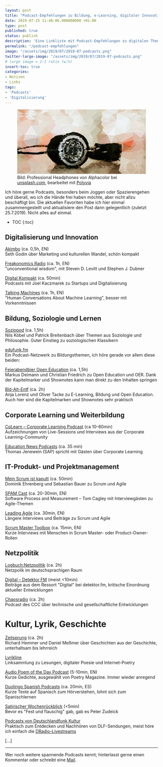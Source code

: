 ```yaml
---
layout: post
title: "Podcast-Empfehlungen zu Bildung, e-Learning, digitaler Innovation und Kultur"
date: 2019-07-25 11:40:06.000000000 +01:00
type: post
published: true
status: publish
description: 'Eine Linkliste mit Podcast-Empfehlungen zu digitalen Themen. '
permalink: "/podcast-empfehlungen"
image: "/assets/img/2019/07/2019-07-podcasts.png"
twitter-large-image: "/assets/img/2019/07/2019-07-podcasts.png"
# large image = 2:1 ratio (w:h)
insert-toc: true
categories:
- Notizen
- Links
tags:
- 'Podcasts'
- 'Digitalisierung'
---
```

<figure>
    <img alt="Symbols for Podcasts" src="/assets/img/2019/07/2019-07-podcasts.png" />
    <figcaption>
    Bild: Professional Headphones von Alphacolor bei <a href="https://unsplash.com/photos/66JMudIjDTw">unsplash.com</a>, bearbeitet mit <a href="https://umeecorn.com/Polyvia/image.html">Polyvia</a>
    </figcaption>
</figure>

Ich höre gerne Podcasts, besonders beim Joggen oder Spazierengehen und überall, wo ich die Hände frei haben möchte, aber nicht allzu beschäftigt bin. Die aktuellen Favoriten habe ich hier einmal zusammengestellt und aktualisiere den Post dann gelegentlich (zuletzt 25.7.2019). Nicht alles auf einmal.
<!-- more -->


<!-- scroll to this position after opening the article -->

* TOC
{:toc}

## Digitalisierung und Innovation

[Akimbo](https://www.akimbo.me/) (ca. 0,5h, EN)<br>
Seth Godin über Marketing und kulturellen Wandel, schön kompakt

[Freakonomics Radio](http://freakonomics.com/) (ca. 1h, EN)<br>
"unconventional wisdom", mit Steven D. Levitt und Stephen J. Dubner

[Digital Kompakt](https://www.digitalkompakt.de/podcasts/) (ca. 50min)<br>
Podcasts mit Joel Kaczmarek zu Startups und Digitalisierung

[Talking Machines](https://www.thetalkingmachines.com/) (ca. 1h, EN)<br>
"Human Conversations About Machine Learning", besser mit Vorkenntnissen

## Bildung, Soziologie und Lernen

[Soziopod](https://soziopod.de/) (ca. 1,5h)<br>
Nils Köbel und Patrick Breitenbach über Themen aus Soziologie und Philosophie. Guter Einstieg zu soziologischen Klassikern

[edufunk.fm](https://edufunk.fm/)<br>
Ein Podcast-Netzwerk zu Bildungsthemen, ich höre gerade vor allem diese beiden:

[Feierabendbier Open Education](http://feierabendbier-open-education.de/) (ca. 1,5h)<br>
Markus Deimann und Christian Friedrich zu Open Education und OER. Dank der Kapitelmarker und Shownotes kann man direkt zu den Inhalten springen

[Bld-Alt-Entf](https://bldg-alt-entf.de/podcast/) (ca. 2h)<br>
Anja Lorenz und Oliver Tacke zu E-Learning, Bildung und Open Education. Auch hier sind die Kapitelmarken und Shownotes sehr praktisch

## Corporate Learning und Weiterbildung

[CoLearn – Corporate Learning Podcast](https://colearn.de/podcast/) (ca 10-60min)<br>
Aufzeichnungen von Live-Sessions und Interviews aus der Corporate Learning-Community

[Education News Podcasts](https://open.sap.com/static/education-newscast/) (ca. 35 min)<br>
Thomas Jenewein (SAP) spricht mit Gästen über Corporate Learning

## IT-Produkt- und Projektmanagement

[Mein Scrum ist kaputt](https://meinscrumistkaputt.de/) (ca. 50min)<br>
Dominik Ehrenberg und Sebastian Bauer zu Scrum und Agile

[SPAM Cast](https://tcagley.wordpress.com) (ca. 20-30min, EN)<br>
Software Process and Measurement – Tom Cagley mit Interviewgästen zu Agile-Themen

[Leading Agile](https://www.leadingagile.com/podcast/) (ca. 30min, EN)<br>
Längere Interviews und Beiträge zu Scrum und Agile

[Scrum Master Toolbox](https://scrum-master-toolbox.org/) (ca. 15min, EN)<br>
Kurze Interviews mit Menschen in Scrum Master- oder Product-Owner-Rollen

## Netzpolitik

[Logbuch:Netzpolitik](https://logbuch-netzpolitik.de/) (ca. 2h)<br>
Netzpolik im deutschsprachigen Raum

[Digital – Detektor FM](https://feedpress.me/detektorfm_digital_podcasts) (meist <10min)<br>
Beiträge aus dem Ressort "Digital" bei detektor.fm, kritische Einordnung aktueller Entwicklungen

[Chaosradio](https://chaosradio.de/) (ca. 2h)<br>
Podcast des CCC über technische und gesellschaftliche Entwicklungen

# Kultur, Lyrik, Geschichte

[Zeitsprung](https://www.zeitsprung.fm/) (ca. 2h)<br>
Richard Hemmer und Daniel Meßmer über Geschichten aus der Geschichte, unterhaltsam bis lehrreich

[Lyrikline](https://www.lyrikline.org/de/links/)<br>
Linksammlung zu Lesungen, digitaler Poesie und Internet-Poetry

[Audio Poem of the Day Podcast](https://www.poetryfoundation.org/podcasts/series/74634/audio-pod/) (5-10min, EN)<br>
Kurze Gedichte, ausgewählt von Poetry Magazine. Immer wieder anregend

[Duolingo Spanish Podcasts](https://podcast.duolingo.com/spanish) (ca. 20min, ES)<br>
Kurze Texte auf Spanisch zum Hörverstehen, lohnt sich zum Spanischlernen

[Satirischer Wochenrückblick](https://www.ndr.de/info/sendungen/satirischer_wochenrueckblick/index.html) (<5min)<br>
Bevor es "Fest und flauschig" gab, gab es Peter Zudeick

[Podcasts von Deutschlandfunk Kultur](https://www.deutschlandfunkkultur.de/podcasts.2502.de.html?drpp%3Ahash=displayAllBroadcasts)<br>
Praktisch zum Entdecken und Nachhören von DLF-Sendungen, meist höre ich einfach die [DRadio-Livestreams](https://www.deutschlandradio.de/)

[...]
<hr>

Wer noch weitere spannende Podcasts kennt; hinterlasst gerne einen Kommentar oder schreibt eine [Mail](mailto:mail@markusneuschaefer.de).
